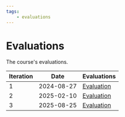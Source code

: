 ```yaml
---
tags:
    - evaluations
---
```


# Evaluations

The course's evaluations.

| Iteration | Date       | Evaluations                      |
| --------- | ---------- | -------------------------------- |
| 1         | 2024-08-27 | [Evaluation](20240827/README.md) |
| 2         | 2025-02-10 | [Evaluation](20250210/README.md) |
| 3         | 2025-08-25 | [Evaluation](20250825/README.md) |
